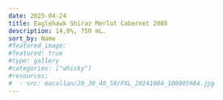 ```yaml
---
date: 2025-04-24
title: Eaglehawk Shiraz Merlot Cabernet 2005
description: 14,0%, 750 mL.
sort_by: Name
#featured_image: 
#featured: true
#type: gallery
#categories: ["whisky"]
#resources:
#  - src: macallan/20_30_40_50/PXL_20241004_100905984.jpg
---
```

